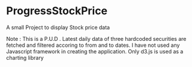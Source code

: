 # ProgressStockPrice
A small Project to display Stock price data

Note : This is a P.U.D . Latest daily data of three hardcoded securities are fetched and filtered accoring to from and to dates.
I have not used any Javascript framework in creating the application. Only d3.js is used as a charting library
